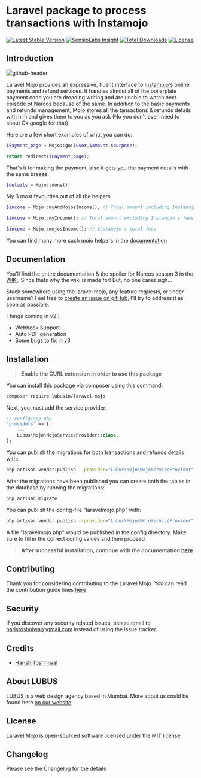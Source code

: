 # Laravel package to process transactions with Instamojo

[![Latest Stable Version](https://poser.pugx.org/lubusin/laravel-mojo/v/stable)](https://packagist.org/packages/lubusin/laravel-mojo)
[![SensioLabs Insight](https://img.shields.io/badge/Check-Platinum-brightgreen.svg)](https://insight.sensiolabs.com/projects/8ae22c91-5ce0-4d38-be01-8432bb2f6e1c)
[![Total Downloads](https://poser.pugx.org/lubusin/laravel-mojo/downloads)](https://packagist.org/packages/lubusin/laravel-mojo)
[![License](https://poser.pugx.org/lubusin/laravel-mojo/license)](https://packagist.org/packages/lubusin/laravel-mojo)

## Introduction
![github-header](https://cloud.githubusercontent.com/assets/11228182/20463744/25754186-af60-11e6-9a48-543347a52c7f.jpg)

Laravel Mojo provides an expressive, fluent interface to [Instamojo's](https://instamojo.com) online payments and refund services. It handles almost all of the boilerplate payment code you are dreading writing and are unable to watch next episode of Narcos because of the same. In addition to the basic payments and refunds management, Mojo stores all the tansactions & refunds details with him and gives them to you as you ask (No you don't even need to shout Ok google for that). 


Here are a few short examples of what you can do:
```php
$Payment_page = Mojo::go($user,$amount,$purpose);

return redirect($Payment_page);
```
That's it for making the payment, also it gets you the payment details with the same breeze:
```php
$details = Mojo::done();
```
My 3 most favourites out of all the helpers
```php
$income = Mojo::myAndMojosIncome(); // Total amount including Instamojo's fees

$income = Mojo::myIncome(); // Total amount excluding Instamojo's fees

$income = Mojo::mojosIncome(); // Instamojo's total fees
```

You can find many more such mojo helpers in the [documentation](https://github.com/lubusIN/laravel-mojo/wiki)

## Documentation
You'll find the entire documentation & the spoiler for Narcos season 3 in the [WIKI](https://github.com/lubusIN/laravel-mojo/wiki).
Since thats why the wiki is made for! But, no one cares sigh...

Stuck somewhere using the laravel mojo, any feature requests, or tinder username? Feel free to [create an issue on gitHub](https://github.com/lubusIN/laravel-mojo/issues), I'll try to address it as soon as possible.

Things coming in v2 :
- Webhook Support
- Auto PDF generation
- Some bugs to fix in v3

## Installation

> **Enable the CURL extension in order to use this package**

You can install this package via composer using this command:

```bash
composer require lubusin/laravel-mojo
```

Next, you must add the service provider:

```php
// config/app.php
'providers' => [
    ...
    Lubus\Mojo\MojoServiceProvider::class,
];
```

You can publish the migrations for both transactions and refunds details with:
```bash
php artisan vendor:publish --provider="Lubus\Mojo\MojoServiceProvider" --tag="migrations"
```

After the migrations have been published you can create both the tables in the database by running the migrations:

```bash
php artisan migrate
```

You can publish the config-file "laravelmojo.php" with:
```bash
php artisan vendor:publish --provider="Lubus\Mojo\MojoServiceProvider" --tag="config"
```

A file "laravelmojo.php" would be published in the config directory. Make sure to fill in the correct config values and then proceed 

> **After successful installation, continue with the documentation [here](https://github.com/lubusIN/laravel-mojo/wiki/1.-Prerequisites)**

## Contributing

Thank you for considering contributing to the Laravel Mojo. You can read the contribution guide lines [here](contributing.md)

## Security

If you discover any security related issues, please email to [haristoshniwal@gmail.com](mailto:haristoshniwal@gmail.com) instead of using the issue tracker.

## Credits

- [Harish Toshniwal](https://github.com/harishtoshniwal)

## About LUBUS
LUBUS is a web design agency based in Mumbai. More about us could be found here [on our website](http://lubus.in).

## License
Laravel Mojo is open-sourced software licensed under the [MIT license](LICENSE.txt)

## Changelog
Please see the [Changelog](https://github.com/lubusIN/laravel-mojo/blob/master/changelog.md) for the details
